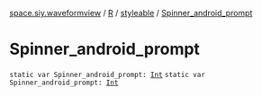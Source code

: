 [space.siy.waveformview](../../index.md) / [R](../index.md) / [styleable](index.md) / [Spinner_android_prompt](./-spinner_android_prompt.md)

# Spinner_android_prompt

`static var Spinner_android_prompt: `[`Int`](https://kotlinlang.org/api/latest/jvm/stdlib/kotlin/-int/index.html)
`static var Spinner_android_prompt: `[`Int`](https://kotlinlang.org/api/latest/jvm/stdlib/kotlin/-int/index.html)